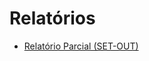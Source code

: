# Relatórios
- [Relatório Parcial (SET-OUT)](https://github.com/mrslima/PUC_BCC/blob/main/opencv/docs/Relat%C3%B3rio_PIBIC.pdf)
